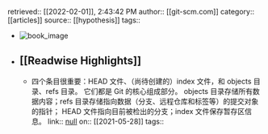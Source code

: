 retrieved:: [[2022-02-01]], 2:43:42 PM
              author:: [[git-scm.com]]
              category:: [[articles]]
              source:: [[hypothesis]]
              tags::

- ![book_image](https://readwise-assets.s3.amazonaws.com/static/images/article3.5c705a01b476.png)
- ## [[Readwise Highlights]]
	- 四个条目很重要：HEAD 文件、（尚待创建的）index 文件，和 objects 目录、refs 目录。
	  它们都是 Git 的核心组成部分。
	  objects 目录存储所有数据内容；refs 目录存储指向数据（分支、远程仓库和标签等）的提交对象的指针；
	  HEAD 文件指向目前被检出的分支；index 文件保存暂存区信息。
	                link:: [null](null)
	                on:: [[2021-05-28]]
	                tags::